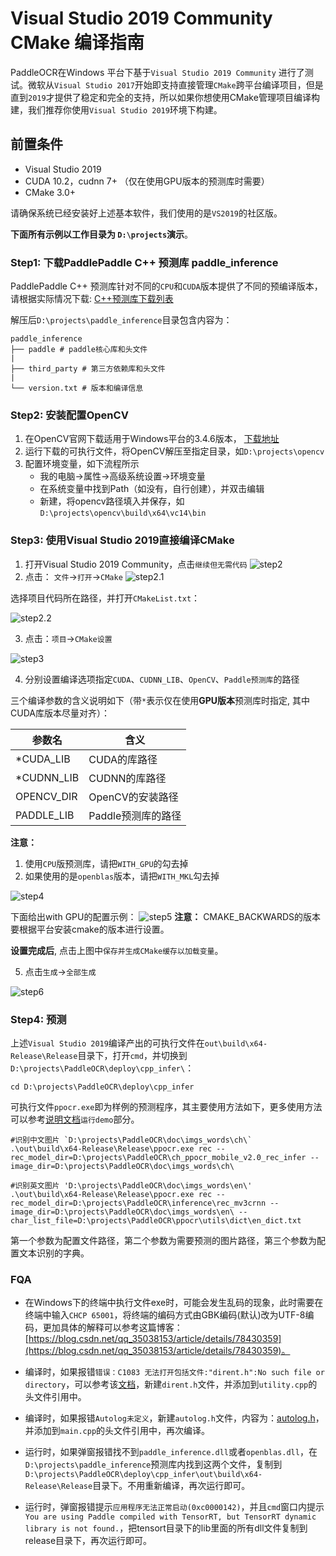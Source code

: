 # Visual Studio 2019 Community CMake 编译指南

PaddleOCR在Windows 平台下基于`Visual Studio 2019 Community` 进行了测试。微软从`Visual Studio 2017`开始即支持直接管理`CMake`跨平台编译项目，但是直到`2019`才提供了稳定和完全的支持，所以如果你想使用CMake管理项目编译构建，我们推荐你使用`Visual Studio 2019`环境下构建。


## 前置条件
* Visual Studio 2019
* CUDA 10.2，cudnn 7+ （仅在使用GPU版本的预测库时需要）
* CMake 3.0+

请确保系统已经安装好上述基本软件，我们使用的是`VS2019`的社区版。

**下面所有示例以工作目录为 `D:\projects`演示**。

### Step1: 下载PaddlePaddle C++ 预测库 paddle_inference

PaddlePaddle C++ 预测库针对不同的`CPU`和`CUDA`版本提供了不同的预编译版本，请根据实际情况下载:  [C++预测库下载列表](https://paddleinference.paddlepaddle.org.cn/user_guides/download_lib.html#windows)

解压后`D:\projects\paddle_inference`目录包含内容为：
```
paddle_inference
├── paddle # paddle核心库和头文件
|
├── third_party # 第三方依赖库和头文件
|
└── version.txt # 版本和编译信息
```

### Step2: 安装配置OpenCV

1. 在OpenCV官网下载适用于Windows平台的3.4.6版本， [下载地址](https://sourceforge.net/projects/opencvlibrary/files/3.4.6/opencv-3.4.6-vc14_vc15.exe/download)  
2. 运行下载的可执行文件，将OpenCV解压至指定目录，如`D:\projects\opencv`
3. 配置环境变量，如下流程所示  
    - 我的电脑->属性->高级系统设置->环境变量
    - 在系统变量中找到Path（如没有，自行创建），并双击编辑
    - 新建，将opencv路径填入并保存，如`D:\projects\opencv\build\x64\vc14\bin`

### Step3: 使用Visual Studio 2019直接编译CMake

1. 打开Visual Studio 2019 Community，点击`继续但无需代码`
![step2](https://paddleseg.bj.bcebos.com/inference/vs2019_step1.png)
2. 点击： `文件`->`打开`->`CMake`
![step2.1](https://paddleseg.bj.bcebos.com/inference/vs2019_step2.png)

选择项目代码所在路径，并打开`CMakeList.txt`：

![step2.2](https://paddleseg.bj.bcebos.com/inference/vs2019_step3.png)

3. 点击：`项目`->`CMake设置`

![step3](https://paddleseg.bj.bcebos.com/inference/vs2019_step4.png)

4. 分别设置编译选项指定`CUDA`、`CUDNN_LIB`、`OpenCV`、`Paddle预测库`的路径

三个编译参数的含义说明如下（带`*`表示仅在使用**GPU版本**预测库时指定, 其中CUDA库版本尽量对齐）：

|  参数名   | 含义  |
|  ----  | ----  |
| *CUDA_LIB  | CUDA的库路径 |
| *CUDNN_LIB | CUDNN的库路径 |
| OPENCV_DIR  | OpenCV的安装路径 |
| PADDLE_LIB | Paddle预测库的路径 |

**注意：**
  1. 使用`CPU`版预测库，请把`WITH_GPU`的勾去掉
  2. 如果使用的是`openblas`版本，请把`WITH_MKL`勾去掉

![step4](https://paddleseg.bj.bcebos.com/inference/vs2019_step5.png)

下面给出with GPU的配置示例：
![step5](./vs2019_build_withgpu_config.png)
**注意：**
  CMAKE_BACKWARDS的版本要根据平台安装cmake的版本进行设置。

**设置完成后**, 点击上图中`保存并生成CMake缓存以加载变量`。

5. 点击`生成`->`全部生成`

![step6](https://paddleseg.bj.bcebos.com/inference/vs2019_step6.png)


### Step4: 预测

上述`Visual Studio 2019`编译产出的可执行文件在`out\build\x64-Release\Release`目录下，打开`cmd`，并切换到`D:\projects\PaddleOCR\deploy\cpp_infer\`：

```
cd D:\projects\PaddleOCR\deploy\cpp_infer
```
可执行文件`ppocr.exe`即为样例的预测程序，其主要使用方法如下，更多使用方法可以参考[说明文档](../readme.md)`运行demo`部分。

```shell
#识别中文图片 `D:\projects\PaddleOCR\doc\imgs_words\ch\`  
.\out\build\x64-Release\Release\ppocr.exe rec --rec_model_dir=D:\projects\PaddleOCR\ch_ppocr_mobile_v2.0_rec_infer --image_dir=D:\projects\PaddleOCR\doc\imgs_words\ch\

#识别英文图片 'D:\projects\PaddleOCR\doc\imgs_words\en\'
.\out\build\x64-Release\Release\ppocr.exe rec --rec_model_dir=D:\projects\PaddleOCR\inference\rec_mv3crnn --image_dir=D:\projects\PaddleOCR\doc\imgs_words\en\ --char_list_file=D:\projects\PaddleOCR\ppocr\utils\dict\en_dict.txt
```


第一个参数为配置文件路径，第二个参数为需要预测的图片路径，第三个参数为配置文本识别的字典。


### FQA
* 在Windows下的终端中执行文件exe时，可能会发生乱码的现象，此时需要在终端中输入`CHCP 65001`，将终端的编码方式由GBK编码(默认)改为UTF-8编码，更加具体的解释可以参考这篇博客：[https://blog.csdn.net/qq_35038153/article/details/78430359](https://blog.csdn.net/qq_35038153/article/details/78430359)。

* 编译时，如果报错`错误：C1083 无法打开包括文件:"dirent.h":No such file or directory`，可以参考该[文档](https://blog.csdn.net/Dora_blank/article/details/117740837#41_C1083_direnthNo_such_file_or_directory_54)，新建`dirent.h`文件，并添加到`utility.cpp`的头文件引用中。

* 编译时，如果报错`Autolog未定义`，新建`autolog.h`文件，内容为：[autolog.h](https://github.com/LDOUBLEV/AutoLog/blob/main/auto_log/autolog.h)，并添加到`main.cpp`的头文件引用中，再次编译。

* 运行时，如果弹窗报错找不到`paddle_inference.dll`或者`openblas.dll`，在`D:\projects\paddle_inference`预测库内找到这两个文件，复制到`D:\projects\PaddleOCR\deploy\cpp_infer\out\build\x64-Release\Release`目录下。不用重新编译，再次运行即可。

* 运行时，弹窗报错提示`应用程序无法正常启动(0xc0000142)`，并且`cmd`窗口内提示`You are using Paddle compiled with TensorRT, but TensorRT dynamic library is not found.`，把tensort目录下的lib里面的所有dll文件复制到release目录下，再次运行即可。
